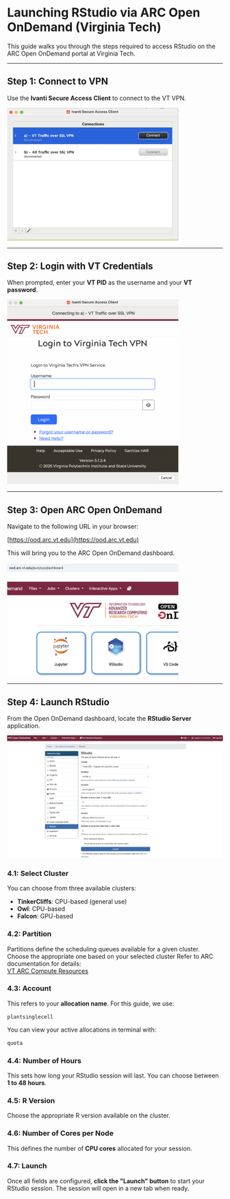 
# Launching RStudio via ARC Open OnDemand (Virginia Tech)

This guide walks you through the steps required to access RStudio on the ARC Open OnDemand portal at Virginia Tech.

---

## Step 1: Connect to VPN

Use the **Ivanti Secure Access Client** to connect to the VT VPN.

<!-- Original Markdown -->
<!-- ![Step 1 - VPN Connection](VPN.png) -->

<!-- Updated with smaller size -->
<img src="VPN.png" alt="Step 1 - VPN Connection" width="400"/>

---

## Step 2: Login with VT Credentials

When prompted, enter your **VT PID** as the username and your **VT password**.

<!-- Original Markdown -->
<!-- ![Step 2 - VT Credentials](Password.png) -->

<!-- Updated with smaller size -->
<img src="Password.png" alt="Step 2 - VT Credentials" width="400"/>

---

## Step 3: Open ARC Open OnDemand

Navigate to the following URL in your browser:

[https://ood.arc.vt.edu](https://ood.arc.vt.edu)

This will bring you to the ARC Open OnDemand dashboard.

<!-- Original Markdown -->
<!-- ![Step 3 - ARC Dashboard](RStudio_app.png) -->

<!-- Updated with smaller size -->
<img src="RStudio_app.png" alt="Step 3 - ARC Dashboard" width="400"/>

---

## Step 4: Launch RStudio

From the Open OnDemand dashboard, locate the **RStudio Server** application.

![Step 4 - Launch RStudio](RStudio_launch.png)

### 4.1: Select Cluster

You can choose from three available clusters:

- **TinkerCliffs**: CPU-based (general use)
- **Owl**: CPU-based 
- **Falcon**: GPU-based 



### 4.2: Partition

Partitions define the scheduling queues available for a given cluster. Choose the appropriate one based on your selected cluster
Refer to ARC documentation for details:  
[VT ARC Compute Resources](https://www.docs.arc.vt.edu/resources/compute.html)



### 4.3: Account

This refers to your **allocation name**. For this guide, we use:

```text
plantsinglecell
```

You can view your active allocations in terminal with:

```bash
quota
```



### 4.4: Number of Hours

This sets how long your RStudio session will last. You can choose between **1 to 48 hours**.  


### 4.5: R Version

Choose the appropriate R version available on the cluster.


### 4.6: Number of Cores per Node

This defines the number of **CPU cores** allocated for your session.  

### 4.7: Launch

Once all fields are configured, **click the "Launch" button** to start your RStudio session. The session will open in a new tab when ready.

